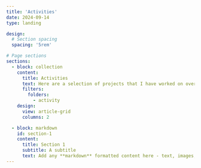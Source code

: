 ```yaml
---
title: 'Activities'
date: 2024-09-14
type: landing

design:
  # Section spacing
  spacing: '5rem'

# Page sections
sections:
  - block: collection
    content:
      title: Activities
      text: Here are a selection of projects that I have worked on over the years.
      filters:
        folders:
          - activity
    design:
      view: article-grid
      columns: 2

  - block: markdown
    id: section-1
    content:
      title: Section 1
      subtitle: A subtitle
      text: Add any **markdown** formatted content here - text, images, videos, galleries - and even HTML code!
---
```

